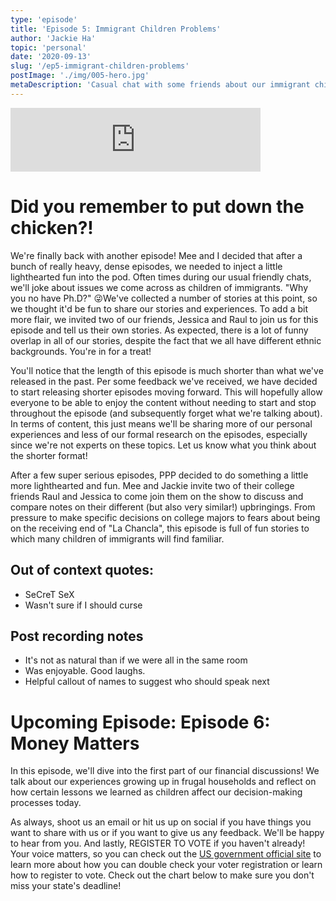 ```yaml
---
type: 'episode'
title: 'Episode 5: Immigrant Children Problems'
author: 'Jackie Ha'
topic: 'personal'
date: '2020-09-13'
slug: '/ep5-immigrant-children-problems'
postImage: './img/005-hero.jpg'
metaDescription: 'Casual chat with some friends about our immigrant childhoods'
---
```


<iframe src="https://anchor.fm/poorpeople/embed/episodes/005-Immigrant-Children-Problems-ek9nu6/a-a3cgpre" height="102px" width="400px" frameborder="0" scrolling="no"></iframe>

# Did you remember to put down the chicken?!

We're finally back with another episode! Mee and I decided that after a bunch of really heavy, dense episodes, we needed to inject a little lighthearted fun into the pod. Often times during our usual friendly chats, we'll joke about issues we come across as children of immigrants. "Why you no have Ph.D?" 😜We've collected a number of stories at this point, so we thought it'd be fun to share our stories and experiences. To add a bit more flair, we invited two of our friends, Jessica and Raul to join us for this episode and tell us their own stories. As expected, there is a lot of funny overlap in all of our stories, despite the fact that we all have different ethnic backgrounds. You're in for a treat!

You'll notice that the length of this episode is much shorter than what we've released in the past. Per some feedback we've received, we have decided to start releasing shorter episodes moving forward. This will hopefully allow everyone to be able to enjoy the content without needing to start and stop throughout the episode (and subsequently forget what we're talking about). In terms of content, this just means we'll be sharing more of our personal experiences and less of our formal research on the episodes, especially since we're not experts on these topics. Let us know what you think about the shorter format!

After a few super serious episodes, PPP decided to do something a little more lighthearted and fun. Mee and Jackie invite two of their college friends Raul and Jessica to come join them on the show to discuss and compare notes on their different (but also very similar!) upbringings. From pressure to make specific decisions on college majors to fears about being on the receiving end of "La Chancla", this episode is full of fun stories to which many children of immigrants will find familiar.

## Out of context quotes:

- SeCreT SeX
- Wasn't sure if I should curse

## Post recording notes

- It's not as natural than if we were all in the same room
- Was enjoyable. Good laughs.
- Helpful callout of names to suggest who should speak next

# Upcoming Episode: Episode 6: Money Matters

In this episode, we'll dive into the first part of our financial discussions! We talk about our experiences growing up in frugal households and reflect on how certain lessons we learned as children affect our decision-making processes today.

As always, shoot us an email or hit us up on social if you have things you want to share with us or if you want to give us any feedback. We'll be happy to hear from you. And lastly, REGISTER TO VOTE if you haven't already! Your voice matters, so you can check out the [US government official site](https://vote.gov/) to learn more about how you can double check your voter registration or learn how to register to vote. Check out the chart below to make sure you don't miss your state's deadline!

